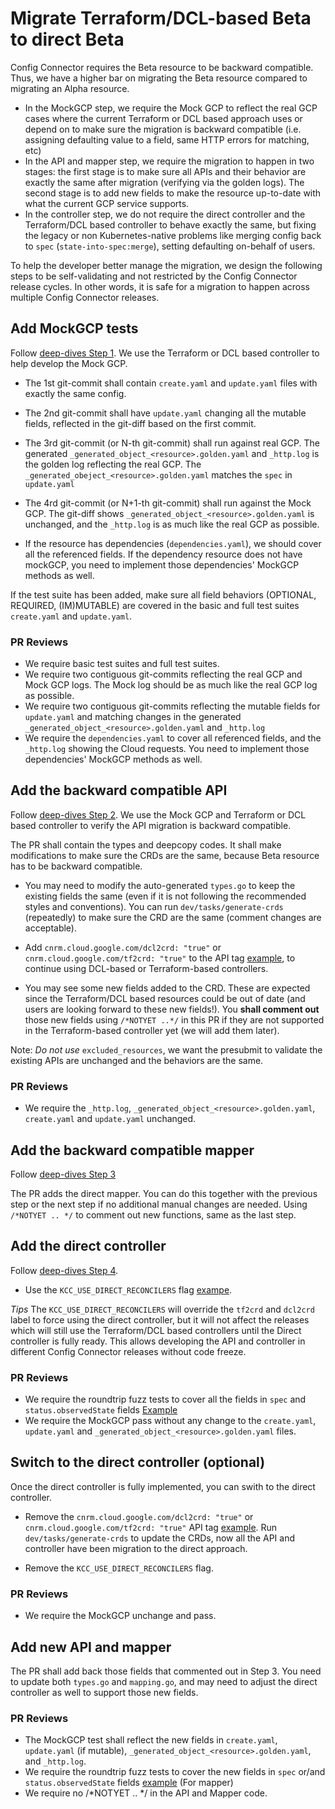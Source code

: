 # Migrate Terraform/DCL-based Beta to direct Beta
 
 Config Connector requires the Beta resource to be backward compatible. Thus, we have a higher bar on migrating the Beta resource compared to migrating an Alpha resource. 
 - In the MockGCP step, we require the Mock GCP to reflect the real GCP cases where the current Terraform or DCL based approach uses or depend on to make sure the migration is backward compatible (i.e. assigning defaulting value to a field, same HTTP errors for matching, etc)
 - In the API and mapper step, we require the migration to happen in two stages: the first stage is to make sure all APIs and their behavior are exactly the same after migration (verifying via the golden logs). The second stage is to add new fields to make the resource up-to-date with what the current GCP service supports.
 - In the controller step, we do not require the direct controller and the Terraform/DCL based controller to behave exactly the same, but fixing the legacy or non Kubernetes-native problems like merging config back to `spec` (`state-into-spec:merge`), setting defaulting on-behalf of users. 

To help the developer better manage the migration, we design the following steps to be self-validating and not restricted by the Config Connector release cycles. In other words, it is safe for a migration to happen across multiple Config Connector releases.

## Add MockGCP tests

Follow [deep-dives Step 1](../deep-dives/1-add-mockgcp-tests.md). We use the Terraform or DCL based controller to help develop the Mock GCP.

* The 1st git-commit shall contain `create.yaml` and `update.yaml` files with exactly the same config. 
* The 2nd git-commit shall have `update.yaml` changing all the mutable fields, reflected in the git-diff based on the first commit.
* The 3rd git-commit (or N-th git-commit) shall run against real GCP. The generated `_generated_object_<resource>.golden.yaml` and `_http.log` is the golden log reflecting the real GCP. The `_generated_obeject_<resource>.golden.yaml` matches the `spec` in `update.yaml`
* The 4rd git-commit (or N+1-th git-commit) shall run against the Mock GCP. The git-diff shows `_generated_object_<resource>.golden.yaml` is unchanged, and the `_http.log` is as much like the real GCP as possible. 

* If the resource has dependencies (`dependencies.yaml`), we should cover all the referenced fields. If the dependency resource does not have mockGCP, you need to implement those dependencies' MockGCP methods as well.

 If the test suite has been added, make sure all field behaviors (OPTIONAL, REQUIRED, (IM)MUTABLE) are covered in the basic and full test suites `create.yaml` and `update.yaml`.

### PR Reviews

* We require basic test suites and full test suites.
* We require two contiguous git-commits reflecting the real GCP and Mock GCP logs. The Mock log should be as much like the real GCP log as possible.  
* We require two contiguous git-commits reflecting the mutable fields for `update.yaml` and matching changes in the generated `_generated_object_<resource>.golden.yaml` and `_http.log` 
* We require the `dependencies.yaml` to cover all referenced fields, and the `_http.log` showing the Cloud requests. You need to implement those dependencies' MockGCP methods as well.

## Add the backward compatible API

Follow [deep-dives Step 2](../deep-dives/2-define-apis.md). We use the Mock GCP and Terraform or DCL based controller to verify the API migration is backward compatible.

The PR shall contain the types and deepcopy codes. It shall make modifications to make sure the CRDs are the same, because Beta resource has to be backward compatible. 

* You may need to modify the auto-generated `types.go` to keep the existing fields the same (even if it is not following the recommended styles and conventions). You can run `dev/tasks/generate-crds` (repeatedly) to make sure the CRD are the same (comment changes are acceptable).

* Add `cnrm.cloud.google.com/dcl2crd: "true"` or `cnrm.cloud.google.com/tf2crd: "true"` to the API tag [example](https://github.com/GoogleCloudPlatform/k8s-config-connector/blob/0bbac86ace6ab2f4051b574f026d5fe47fa05b75/pkg/controller/direct/redis/cluster/roundtrip_test.go#L92), to continue using DCL-based or Terraform-based controllers.

* You may see some new fields added to the CRD. These are expected since the Terraform/DCL based resources could be out of date (and users are looking forward to these new fields!). You **shall comment out** those new fields using `/*NOTYET ..*/` in this PR if they are not supported in the Terraform-based controller yet (we will add them later).

Note: *Do not use* `excluded_resources`, we want the presubmit to validate the existing APIs are unchanged and the behaviors are the same.

### PR Reviews

* We require the `_http.log`, `_generated_object_<resource>.golden.yaml`, `create.yaml` and `update.yaml` unchanged.

## Add the backward compatible mapper

Follow [deep-dives Step 3](../deep-dives/3-add-mapper.md)

The PR adds the direct mapper. You can do this together with the previous step or the next step if no additional manual changes are needed. Using  `/*NOTYET .. */` to comment out new functions, same as the last step.

## Add the direct controller 

Follow [deep-dives Step 4](../deep-dives/4-add-controller.md).

* Use the `KCC_USE_DIRECT_RECONCILERS` flag [exampe](https://github.com/GoogleCloudPlatform/k8s-config-connector/blob/0bbac86ace6ab2f4051b574f026d5fe47fa05b75/dev/tasks/run-e2e#L27). 

*Tips* The `KCC_USE_DIRECT_RECONCILERS` will override the `tf2crd` and `dcl2crd` label to force using the direct controller, but it will not affect the releases which will still use the Terraform/DCL based controllers until the Direct controller is fully ready. This allows developing the API and controller in different Config Connector releases without code freeze.

### PR Reviews

* We require the roundtrip fuzz tests to cover all the fields in `spec` and `status.observedState` fields [Example](https://github.com/GoogleCloudPlatform/k8s-config-connector/blob/f313b00c52f09c4a52a2eb5fe2c15fa4b30a05fd/pkg/controller/direct/discoveryengine/fuzzers.go#L26-L47)
* We require the MockGCP pass without any change to the `create.yaml`, `update.yaml` and `_generated_object_<resource>.golden.yaml` files. 

## Switch to the direct controller (optional)

Once the direct controller is fully implemented, you can swith to the direct controller. 

* Remove the `cnrm.cloud.google.com/dcl2crd: "true"` or `cnrm.cloud.google.com/tf2crd: "true"` API tag [example](https://github.com/GoogleCloudPlatform/k8s-config-connector/blob/0bbac86ace6ab2f4051b574f026d5fe47fa05b75/pkg/controller/direct/redis/cluster/roundtrip_test.go#L92). Run `dev/tasks/generate-crds` to update the CRDs, now all the API and controller have been migration to the direct approach.

* Remove the `KCC_USE_DIRECT_RECONCILERS` flag.

### PR Reviews

* We require the MockGCP unchange and pass. 

## Add new API and mapper

The PR shall add back those fields that commented out in Step 3.
You need to update both `types.go` and `mapping.go`, and may need to adjust the direct controller as well to support those new fields.
 
### PR Reviews

* The MockGCP test shall reflect the new fields in `create.yaml`, `update.yaml` (if mutable),  `_generated_object_<resource>.golden.yaml`, and `_http.log`.
* We require the roundtrip fuzz tests to cover the new fields in `spec` or/and `status.observedState` fields [example](https://github.com/GoogleCloudPlatform/k8s-config-connector/blob/0bbac86ace6ab2f4051b574f026d5fe47fa05b75/pkg/controller/direct/redis/cluster/roundtrip_test.go#L92) (For mapper)
* We require no /*NOTYET .. */ in the API and Mapper code.

